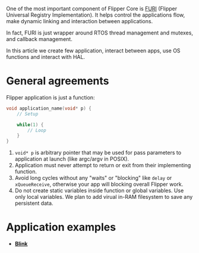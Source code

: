 One of the most important component of Flipper Core is [FURI](FURI) (Flipper Universal Registry Implementation). It helps control the applications flow, make dynamic linking and interaction between applications.

In fact, FURI is just wrapper around RTOS thread management and mutexes, and callback management.

In this article we create few application, interact between apps, use OS functions and interact with HAL.

# General agreements

Flipper application is just a function:

```C
void application_name(void* p) {
    // Setup

    while(1) {
        // Loop
    }
}
```

1. `void* p` is arbitrary pointer that may be used for pass parameters to application at launch (like argc/argv in POSIX).
2. Application must never attempt to return or exit from their implementing function.
3. Avoid long cycles without any "waits" or "blocking" like `delay` or `xQueueReceive`, otherwise your app will blocking overall Flipper work.
4. Do not create static variables inside function or global variables. Use only local variables. We plan to add virual in-RAM filesystem to save any persistent data.  

# Application examples

* **[Blink](Blink-app)**
